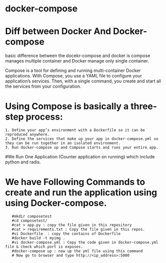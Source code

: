 # docker-compose

# Diff between Docker And Docker-compose
  basic difference between the docekr-compose and docker is compose manages multiple container and Docker manage only single container.
  
  Compose is a tool for defining and running multi-container Docker applications. With Compose, you use a YAML file to configure your application’s services. Then, with a single command, you create and start all the services from your configuration. 


   # Using Compose is basically a three-step process:
    1. Define your app’s environment with a Dockerfile so it can be reproduced anywhere.
    2. Define the services that make up your app in docker-compose.yml so they can be run together in an isolated environment.
    3. Run docker-compose up and Compose starts and runs your entire app.

#We Run One Application (Counter application on running) which include python and radis.
   # We have Following Commands to create and run the application using using Docker-compose.
       #mkdir composetest
       #cd composetest/
       #cat > app.py : copy the file given in this repository
       #cat > requirements.txt : Copy the file given in this repos.
       #vi Dockerfile  : copy the contains of Dockerfile
       #docker build -t myimg .
       #vi docker-compose.yml : Copy the code given in docker-compose.yml file & check which port is exposes.
       #docker-compose up : now up the yml file using this command  
       # Now go to browser and type http://<ip_address>:5000 
    
